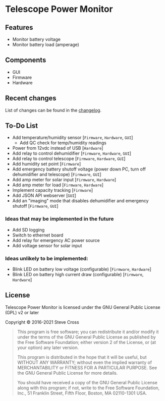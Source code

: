 # Telescope Power Monitor

## Features
* Monitor battery voltage
* Monitor battery load (amperage)


## Components
* GUI
* Firmware
* Hardware


## Recent changes
List of changes can be found in the [changelog](changelog.md).


## To-Do List
* Add temperature/humidity sensor [`Firmware`, `Hardware`, `GUI`]
    * Add QC check for temp/humidity readings
* Power from 12vdc instead of USB [`Hardware`] 
* Add relay to control dehumidifier [`Firmware`, `Hardware`, `GUI`] 
* Add relay to control telescope [`Firmware`, `Hardware`, `GUI`]
* Add humidity set point [`Firmware`] 
* Add emergency battery shutoff voltage (power down PC, turn off dehumidifier and telescope) [`Firmware`, `GUI`] 
* Add amp meter for solar input [`Firmware`, `Hardware`] 
* Add amp meter for load [`Firmware`, `Hardware`] 
* Implement capacity tracking [`Firmware`] 
* Add JSON API webserver [`GUI`]
* Add an "imaging" mode that disables dehumidifier and emergency shutoff [`Firmware`, `GUI`]


### Ideas that may be implemented in the future
* Add SD logging
* Switch to ethernet board
* Add relay for emergency AC power source
* Add voltage sensor for solar input


### Ideas unlikely to be implemented:
* Blink LED on battery low voltage (configurable) [`Firmware`, `Hardware`]
* Blink LED on battery high current draw (configurable) [`Firmware`, `Hardware`]


## License
Telescope Power Monitor is licensed under the GNU General Public License (GPL) v2 or later

Copyright © 2016-2021 Steve Cross

>  This program is free software; you can redistribute it and/or modify
>  it under the terms of the GNU General Public License as published by
>  the Free Software Foundation; either version 2 of the License, or
>  (at your option) any later version.
>  
>  This program is distributed in the hope that it will be useful,
>  but WITHOUT ANY WARRANTY; without even the implied warranty of
>  MERCHANTABILITY or FITNESS FOR A PARTICULAR PURPOSE.  See the
>  GNU General Public License for more details.
>  
>  You should have received a copy of the GNU General Public License along
>  with this program; if not, write to the Free Software Foundation, Inc.,
>  51 Franklin Street, Fifth Floor, Boston, MA 02110-1301 USA.
